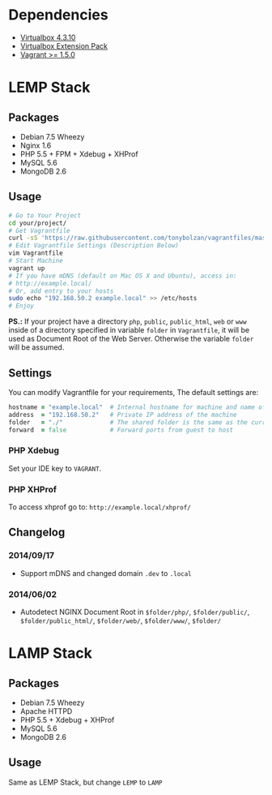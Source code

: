 # Dependencies
- [Virtualbox 4.3.10](https://www.virtualbox.org/wiki/Downloads)
- [Virtualbox Extension Pack](https://www.virtualbox.org/wiki/Downloads)
- [Vagrant >= 1.5.0](http://www.vagrantup.com/downloads.html)

# LEMP Stack

## Packages
- Debian 7.5 Wheezy
- Nginx 1.6
- PHP 5.5 + FPM + Xdebug + XHProf
- MySQL 5.6
- MongoDB 2.6

## Usage
```bash
# Go to Your Project
cd your/project/
# Get Vagrantfile
curl -sS 'https://raw.githubusercontent.com/tonybolzan/vagrantfiles/master/LEMP/Vagrantfile' > Vagrantfile
# Edit Vagrantfile Settings (Description Below)
vim Vagrantfile
# Start Machine
vagrant up
# If you have mDNS (default on Mac OS X and Ubuntu), access in:
# http://example.local/
# Or, add entry to your hosts
sudo echo "192.168.50.2 example.local" >> /etc/hosts
# Enjoy
```
**PS.:** If your project have a directory `php`, `public`, `public_html`, `web` or `www` inside of a directory specified in variable `folder` in `Vagrantfile`, it will be used as Document Root of the Web Server.
Otherwise the variable `folder` will be assumed.

## Settings
You can modify Vagrantfile for your requirements, The default settings are:
```ruby
hostname = "example.local"	# Internal hostname for machine and name of the machine in Virtualbox
address  = "192.168.50.2"	# Private IP address of the machine
folder   = "./"				# The shared folder is the same as the current folder Vagrantfile
forward  = false			# Forward ports from guest to host
```

### PHP Xdebug
Set your IDE key to `VAGRANT`.

### PHP XHProf
To access xhprof go to:
`http://example.local/xhprof/`

## Changelog
### 2014/09/17
- Support mDNS and changed domain `.dev` to `.local`
### 2014/06/02
- Autodetect NGINX Document Root in `$folder/php/`, `$folder/public/`, `$folder/public_html/`, `$folder/web/`, `$folder/www/`, `$folder/`


# LAMP Stack

## Packages
- Debian 7.5 Wheezy
- Apache HTTPD
- PHP 5.5 + Xdebug + XHProf
- MySQL 5.6
- MongoDB 2.6

## Usage
Same as LEMP Stack, but change `LEMP` to `LAMP`
